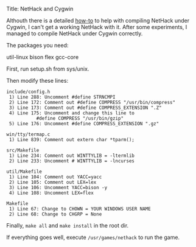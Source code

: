 Title: NetHack and Cygwin

Althouth there is a detailed [how-to][1] to help with compiling NetHack under Cygwin, I can't get a working NetHack with it. After some experiments, I managed to compile NetHack under Cygwin correctly.

The packages you need:

util-linux bison flex gcc-core

First, run setup.sh from sys/unix.

Then modify these lines: 

    include/config.h
     1) Line 288: Uncomment #define STRNCMPI
     2) Line 172: Comment out #define COMPRESS "/usr/bin/compress"
     3) Line 173: Comment out #define COMPRESS_EXTENSION ".Z"
     4) Line 175: Uncomment and change this line to
    		   #define COMPRESS "/usr/bin/gzip"
     5) Line 176: Uncomment #define COMPRESS_EXTENSION ".gz"

    win/tty/termap.c
     1) Line 839: Comment out extern char *tparm();

    src/Makefile
     1) Line 234: Comment out WINTTYLIB = -ltermlib
     2) Line 233: Uncomment # WINTTYLIB = -lncurses

    util/Makefile
     1) Line 104: Comment out YACC=yacc
     2) Line 105: Comment out LEX=lex
     3) Line 106: Uncomment YACC=bison -y
     4) Line 108: Uncomment LEX=flex

    Makefile
     1) Line 67: Change to CHOWN = YOUR WINDOWS USER NAME
     2) Line 68: Change to CHGRP = None

Finally, `make all` and `make install` in the root dir.

If everything goes well, execute `/usr/games/nethack` to run the game.

   [1]: http://planetexpress.homedns.org/nethack/compile_cygwin.txt

